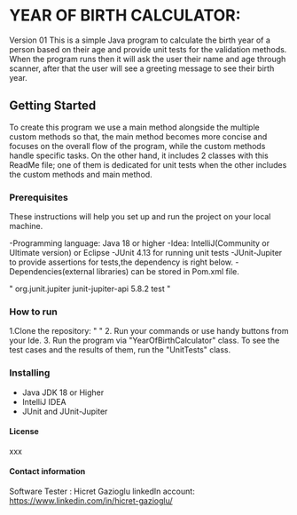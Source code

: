 
# YEAR OF BIRTH CALCULATOR:
Version 01
This is a simple Java program to calculate the birth year of a person based on their age and provide unit tests for the validation methods. When the program runs then it will ask the user their name and age through scanner, after that the user will see a greeting message to see their birth year.



## Getting Started
To create this program we use a main method alongside the multiple custom methods so that, the main method becomes more concise and focuses on the overall flow of the program, while the custom methods handle specific tasks. 
On the other hand, it includes 2 classes with this ReadMe file; one of them is dedicated for unit tests when the other includes the custom methods and main method.


### Prerequisites
These instructions will help you set up and run the project on your local machine.

-Programming language: Java 18 or higher
-Idea: IntelliJ(Community or Ultimate version) or Eclipse
-JUnit 4.13 for running unit tests
-JUnit-Jupiter to provide assertions for tests,the dependency is right below.
-Dependencies(external libraries) can be stored in Pom.xml file.

" <dependency>
<groupId>org.junit.jupiter</groupId>
<artifactId>junit-jupiter-api</artifactId>
<version>5.8.2</version>
<scope>test</scope>
</dependency> "

### How to run

1.Clone the repository:
" "
2. Run your commands or use handy buttons from your Ide.
3. Run the program via "YearOfBirthCalculator" class. To see the test cases and the results of them, run the "UnitTests" class.



### Installing
- Java JDK 18 or Higher
- IntelliJ IDEA
- JUnit and JUnit-Jupiter


#### License
xxx

#### Contact information
Software Tester : Hicret Gazioglu
linkedIn account: https://www.linkedin.com/in/hicret-gazioglu/


